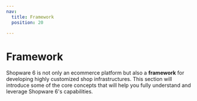 ```yaml
---
nav:
  title: Framework
  position: 20

---
```


# Framework

Shopware 6 is not only an ecommerce platform but also a **framework** for developing highly customized shop infrastructures. This section will introduce some of the core concepts that will help you fully understand and leverage Shopware 6's capabilities.
